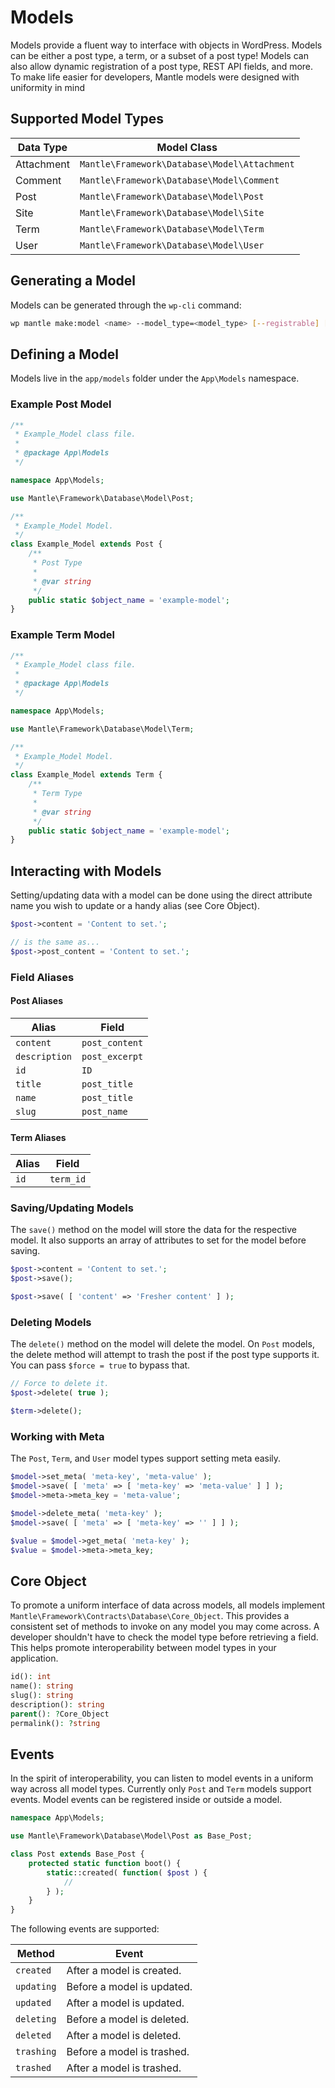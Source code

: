 Models
======

Models provide a fluent way to interface with objects in WordPress. Models can be either a post type, a term, or a subset of a post type! Models can also allow dynamic registration of a post type, REST API fields, and more. To make life easier for developers, Mantle models were designed with uniformity in mind

## Supported Model Types
Data Type | Model Class
--------- | -----------
Attachment | `Mantle\Framework\Database\Model\Attachment`
Comment | `Mantle\Framework\Database\Model\Comment`
Post | `Mantle\Framework\Database\Model\Post`
Site | `Mantle\Framework\Database\Model\Site`
Term | `Mantle\Framework\Database\Model\Term`
User | `Mantle\Framework\Database\Model\User`

## Generating a Model
Models can be generated through the `wp-cli` command:

```bash
wp mantle make:model <name> --model_type=<model_type> [--registrable] [--object_name] [--label_singular] [--label_plural]
```

## Defining a Model

Models live in the `app/models` folder under the `App\Models` namespace.

### Example Post Model

```php
/**
 * Example_Model class file.
 *
 * @package App\Models
 */

namespace App\Models;

use Mantle\Framework\Database\Model\Post;

/**
 * Example_Model Model.
 */
class Example_Model extends Post {
	/**
	 * Post Type
	 *
	 * @var string
	 */
	public static $object_name = 'example-model';
}
```

### Example Term Model

```php
/**
 * Example_Model class file.
 *
 * @package App\Models
 */

namespace App\Models;

use Mantle\Framework\Database\Model\Term;

/**
 * Example_Model Model.
 */
class Example_Model extends Term {
	/**
	 * Term Type
	 *
	 * @var string
	 */
	public static $object_name = 'example-model';
}
```

## Interacting with Models
Setting/updating data with a model can be done using the direct attribute name you wish to update or a handy alias (see Core Object).

```php
$post->content = 'Content to set.';

// is the same as...
$post->post_content = 'Content to set.';
```

### Field Aliases
#### Post Aliases

Alias | Field
----- | -----
`content` | `post_content`
`description` | `post_excerpt`
`id` | `ID`
`title` | `post_title`
`name` | `post_title`
`slug` | `post_name`

#### Term Aliases

Alias | Field
----- | -----
`id` | `term_id`

### Saving/Updating Models
The `save()` method on the model will store the data for the respective model. It also supports an array of attributes to set for the model before saving.

```php
$post->content = 'Content to set.';
$post->save();

$post->save( [ 'content' => 'Fresher content' ] );
```

### Deleting Models
The `delete()` method on the model will delete the model. On `Post` models, the delete method will attempt to trash the post if the post type supports it. You can pass `$force = true` to bypass that.

```php
// Force to delete it.
$post->delete( true );

$term->delete();
```

### Working with Meta
The `Post`, `Term`, and `User` model types support setting meta easily.

```php
$model->set_meta( 'meta-key', 'meta-value' );
$model->save( [ 'meta' => [ 'meta-key' => 'meta-value' ] ] );
$model->meta->meta_key = 'meta-value';

$model->delete_meta( 'meta-key' );
$model->save( [ 'meta' => [ 'meta-key' => '' ] ] );

$value = $model->get_meta( 'meta-key' );
$value = $model->meta->meta_key;
```

## Core Object
To promote a uniform interface of data across models, all models implement `Mantle\Framework\Contracts\Database\Core_Object`. This provides a consistent set of methods to invoke on any model you may come across. A developer shouldn't have to check the model type before retrieving a field. This helps promote interoperability between model types in your application.

```php
id(): int
name(): string
slug(): string
description(): string
parent(): ?Core_Object
permalink(): ?string
```

## Events
In the spirit of interoperability, you can listen to model events in a uniform way across all model types. Currently only `Post` and `Term` models support events. Model events can be registered inside or outside a model.

```php
namespace App\Models;

use Mantle\Framework\Database\Model\Post as Base_Post;

class Post extends Base_Post {
	protected static function boot() {
		static::created( function( $post ) {
			//
		} );
	}
}
```

The following events are supported:

Method | Event
------ | -----
`created` | After a model is created.
`updating` | Before a model is updated.
`updated` | After a model is updated.
`deleting` | Before a model is deleted.
`deleted` | After a model is deleted.
`trashing` | Before a model is trashed.
`trashed` | After a model is trashed.
